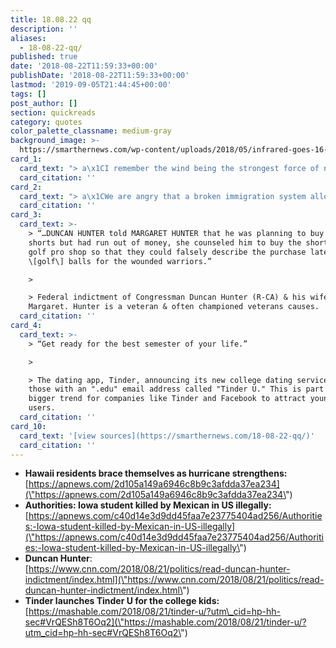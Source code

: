 ```yaml
---
title: 18.08.22 qq
description: ''
aliases:
  - 18-08-22-qq/
published: true
date: '2018-08-22T11:59:33+00:00'
publishDate: '2018-08-22T11:59:33+00:00'
lastmod: '2019-09-05T21:44:45+00:00'
tags: []
post_author: []
section: quickreads
category: quotes
color_palette_classname: medium-gray
background_image: >-
  https://smarthernews.com/wp-content/uploads/2018/05/infrared-goes-16-harvey.png
card_1:
  card_text: "> a\x1CI remember the wind being the strongest force of nature I’ve ever witnessed and probably the scariest sounds I’ve ever heard in my life.”\n> \n> Kauai resident Mike Miranda, recalling the last devastating hurricane to hit the islands in 1992, as Hurricane Lane approaches. The path of Lane, a Category 5 hurricane, remains uncertain but has the Hawaiian islands in its path for now."
  card_citation: ''
card_2:
  card_text: "> a\x1CWe are angry that a broken immigration system allowed a predator like this to live in our community, and we will do all we can to bring justice to Molliea\x19s killer.”\n> \n> Iowa Governor Kim Reynolds (R), as authorities reveal missing Univ. of Iowa student Mollie Tibbetts (20) was found dead. An illegal immigrant from Mexico confessed to her kidnapping & murder."
  card_citation: ''
card_3:
  card_text: >-
    > “…DUNCAN HUNTER told MARGARET HUNTER that he was planning to buy Hawaii
    shorts but had run out of money, she counseled him to buy the shorts at a
    golf pro shop so that they could falsely describe the purchase later as some
    \[golf\] balls for the wounded warriors.”

    > 

    > Federal indictment of Congressman Duncan Hunter (R-CA) & his wife,
    Margaret. Hunter is a veteran & often championed veterans causes.
  card_citation: ''
card_4:
  card_text: >-
    > “Get ready for the best semester of your life.”

    > 

    > The dating app, Tinder, announcing its new college dating service for
    those with an ".edu" email address called "Tinder U." This is part of a
    bigger trend for companies like Tinder and Facebook to attract younger
    users.
  card_citation: ''
card_10:
  card_text: '[view sources](https://smarthernews.com/18-08-22-qq/)'
  card_citation: ''
---
```

*   **Hawaii residents brace themselves as hurricane strengthens:** [https://apnews.com/2d105a149a6946c8b9c3afdda37ea234](\"https://apnews.com/2d105a149a6946c8b9c3afdda37ea234\")
*   **Authorities: Iowa student killed by Mexican in US illegally:**  
    [https://apnews.com/c40d14e3d9dd45faa7e23775404ad256/Authorities:-Iowa-student-killed-by-Mexican-in-US-illegally](\"https://apnews.com/c40d14e3d9dd45faa7e23775404ad256/Authorities:-Iowa-student-killed-by-Mexican-in-US-illegally\")
*   **Duncan Hunter**:  
    [https://www.cnn.com/2018/08/21/politics/read-duncan-hunter-indictment/index.html](\"https://www.cnn.com/2018/08/21/politics/read-duncan-hunter-indictment/index.html\")
*   **Tinder launches Tinder U for the college kids:**  
    [https://mashable.com/2018/08/21/tinder-u/?utm\_cid=hp-hh-sec#VrQESh8T6Oq2](\"https://mashable.com/2018/08/21/tinder-u/?utm_cid=hp-hh-sec#VrQESh8T6Oq2\")